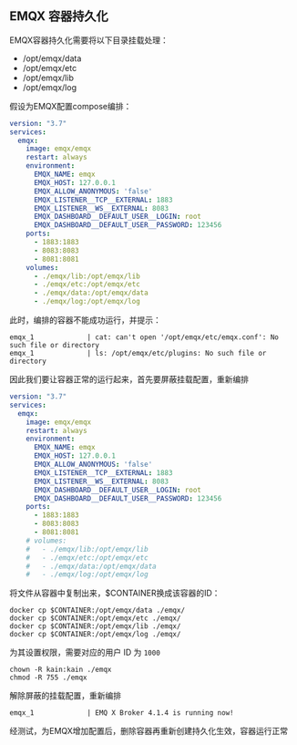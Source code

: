 ## EMQX 容器持久化

EMQX容器持久化需要将以下目录挂载处理：

- /opt/emqx/data
- /opt/emqx/etc
- /opt/emqx/lib
- /opt/emqx/log

假设为EMQX配置compose编排：

```yaml
version: "3.7"
services:
  emqx:
    image: emqx/emqx
    restart: always
    environment:
      EMQX_NAME: emqx
      EMQX_HOST: 127.0.0.1
      EMQX_ALLOW_ANONYMOUS: 'false'
      EMQX_LISTENER__TCP__EXTERNAL: 1883
      EMQX_LISTENER__WS__EXTERNAL: 8083
      EMQX_DASHBOARD__DEFAULT_USER__LOGIN: root
      EMQX_DASHBOARD__DEFAULT_USER__PASSWORD: 123456
    ports:
      - 1883:1883
      - 8083:8083
      - 8081:8081
    volumes:
      - ./emqx/lib:/opt/emqx/lib
      - ./emqx/etc:/opt/emqx/etc
      - ./emqx/data:/opt/emqx/data
      - ./emqx/log:/opt/emqx/log
```

此时，编排的容器不能成功运行，并提示：

```shell
emqx_1             | cat: can't open '/opt/emqx/etc/emqx.conf': No such file or directory
emqx_1             | ls: /opt/emqx/etc/plugins: No such file or directory
```

因此我们要让容器正常的运行起来，首先要屏蔽挂载配置，重新编排

```yaml
version: "3.7"
services:
  emqx:
    image: emqx/emqx
    restart: always
    environment:
      EMQX_NAME: emqx
      EMQX_HOST: 127.0.0.1
      EMQX_ALLOW_ANONYMOUS: 'false'
      EMQX_LISTENER__TCP__EXTERNAL: 1883
      EMQX_LISTENER__WS__EXTERNAL: 8083
      EMQX_DASHBOARD__DEFAULT_USER__LOGIN: root
      EMQX_DASHBOARD__DEFAULT_USER__PASSWORD: 123456
    ports:
      - 1883:1883
      - 8083:8083
      - 8081:8081
    # volumes:
    #   - ./emqx/lib:/opt/emqx/lib
    #   - ./emqx/etc:/opt/emqx/etc
    #   - ./emqx/data:/opt/emqx/data
    #   - ./emqx/log:/opt/emqx/log
```

将文件从容器中复制出来，$CONTAINER换成该容器的ID：

```shell
docker cp $CONTAINER:/opt/emqx/data ./emqx/
docker cp $CONTAINER:/opt/emqx/etc ./emqx/
docker cp $CONTAINER:/opt/emqx/lib ./emqx/
docker cp $CONTAINER:/opt/emqx/log ./emqx/
```

为其设置权限，需要对应的用户 ID 为 `1000`

```shell
chown -R kain:kain ./emqx
chmod -R 755 ./emqx
```

解除屏蔽的挂载配置，重新编排

```shell
emqx_1             | EMQ X Broker 4.1.4 is running now!
```

经测试，为EMQX增加配置后，删除容器再重新创建持久化生效，容器运行正常